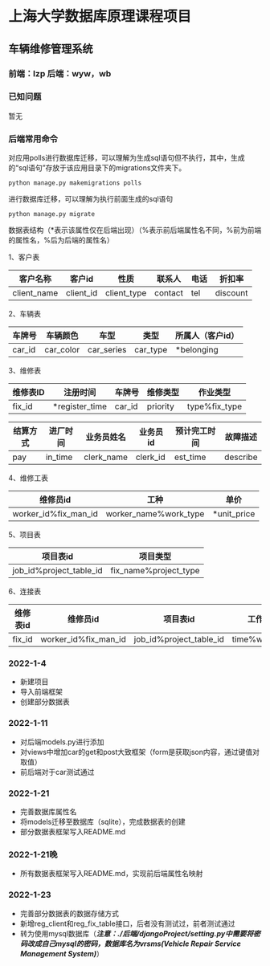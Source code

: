 # 上海大学数据库原理课程项目
## 车辆维修管理系统
### 前端：lzp 后端：wyw，wb

### 已知问题

暂无

### 后端常用命令

对应用polls进行数据库迁移，可以理解为生成sql语句但不执行，其中，生成的“sql语句”存放于该应用目录下的migrations文件夹下。

```shell
python manage.py makemigrations polls
```

进行数据库迁移，可以理解为执行前面生成的sql语句

```
python manage.py migrate
```

数据表结构（*表示该属性仅在后端出现）（%表示前后端属性名不同，%前为前端的属性名，%后为后端的属性名）

1、客户表

| 客户名称    | 客户id    | 性质        | 联系人  | 电话 | 折扣率   |
| ----------- | --------- | ----------- | ------- | ---- | -------- |
| client_name | client_id | client_type | contact | tel  | discount |

2、车辆表

| 车牌号 | 车辆颜色  | 车型       | 类型     | 所属人（客户id） |
| ------ | --------- | ---------- | -------- | ---------------- |
| car_id | car_color | car_series | car_type | *belonging       |

3、维修表

| 维修表ID | 注册时间       | 车牌号 | 维修类型 | 作业类型      |
| -------- | -------------- | ------ | -------- | ------------- |
| fix_id   | *register_time | car_id | priority | type%fix_type |

| 结算方式 | 进厂时间 | 业务员姓名 | 业务员id | 预计完工时间 | 故障描述 |
| -------- | -------- | ---------- | -------- | ------------ | -------- |
| pay      | in_time  | clerk_name | clerk_id | est_time     | describe |

4、维修工表

| 维修员id             | 工种                  | 单价        |
| -------------------- | --------------------- | ----------- |
| worker_id%fix_man_id | worker_name%work_type | *unit_price |

5、项目表

| 项目表id                | 项目类型              |
| ----------------------- | --------------------- |
| job_id%project_table_id | fix_name%project_type |

6、连接表

| 维修表id | 维修员id             | 项目表id                | 工作时长       |
| -------- | -------------------- | ----------------------- | -------------- |
| fix_id   | worker_id%fix_man_id | job_id%project_table_id | time%work_time |

### 2022-1-4
* 新建项目
* 导入前端框架
* 创建部分数据表


### 2022-1-11
* 对后端models.py进行添加
* 对views中增加car的get和post大致框架（form是获取json内容，通过键值对取值）
* 前后端对于car测试通过

### 2022-1-21

* 完善数据库属性名
* 将models迁移至数据库（sqlite），完成数据表的创建
* 部分数据表框架写入README.md

### 2022-1-21晚

* 所有数据表框架写入README.md，实现前后端属性名映射

### 2022-1-23

* 完善部分数据表的数据存储方式
* 新增reg_client和reg_fix_table接口，后者没有测试过，前者测试通过
* 转为使用mysql数据库（***注意：./后端/djangoProject/setting.py中需要将密码改成自己mysql的密码，数据库名为vrsms(Vehicle Repair Service Management System)***）